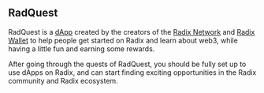## RadQuest

RadQuest is a [dApp](?glossaryAnchor=dapps) created by the creators of the [Radix Network](?glossaryAnchor=radixnetwork) and [Radix Wallet](?glossaryAnchor=radixwallet) to help people get started on Radix and learn about web3, while having a little fun and earning some rewards.

After going through the quests of RadQuest, you should be fully set up to use dApps on Radix, and can start finding exciting opportunities in the Radix community and Radix ecosystem.
